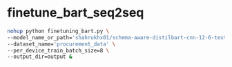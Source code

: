 # finetune_bart_seq2seq

```bash
nohup python finetuning_bart.py \ 
--model_name_or_path='shahrukhx01/schema-aware-distilbart-cnn-12-6-text2sql' \
--dataset_name='procurement_data' \
--per_device_train_batch_size=8 \
--output_dir=output &
```
